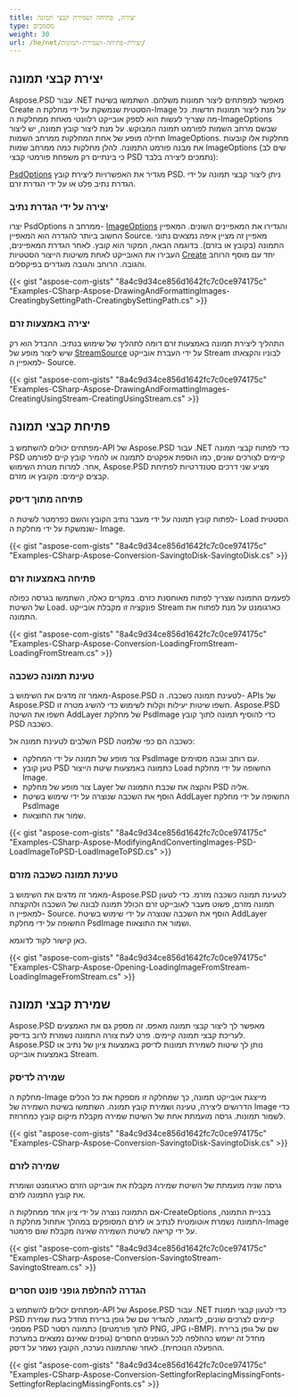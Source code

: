 ```yaml
---
title: יצירת, פתיחה ושמירת קבצי תמונה
type: מסמכים
weight: 30
url: /he/net/יצירת-פתיחה-ושמירת-תמונות/
---
```


## **יצירת קבצי תמונה**
Aspose.PSD עבור .NET מאפשר למפתחים ליצור תמונות משלהם. השתמשו בשיטת Create הסטטית שנמשקת על ידי מחלקת ה-Image על מנת ליצור תמונות חדשות. כל מה שצריך לעשות הוא לספק אובייקט רלוונטי מאחת ממחלקות ה-ImageOptions שבשם מרחב השמות לפורמט תמונה המבוקש. על מנת ליצור קובץ תמונה, יש ליצור תחילה מופע של אחת המחלקות ממרחב השמות ImageOptions. מחלקות אלו קובעות את מבנה פורמט התמונה. להלן מחלקות כמה ממרחב שמות ImageOptions (שים לב כי בינתיים רק משפחת פורמטי קבצי PSD נתמכים ליצירה בלבד):

[PsdOptions](https://reference.aspose.com/psd/net/aspose.psd.imageoptions/psdoptions) מגדיר את האפשרויות ליצירת קובץ PSD. ניתן ליצור קבצי תמונה על ידי הגדרת נתיב פלט או על ידי הגדרת זרם.
### **יצירה על ידי הגדרת נתיב**
יצרו PsdOptions ממרחב ה- [ImageOptions](https://reference.aspose.com/psd/net/aspose.psd.imageoptions) והגדירו את המאפיינים השונים. המאפיין החשוב ביותר להגדרה הוא המאפיין Source. מאפיין זה מציין איפה נמצאים נתוני התמונה (בקובץ או בזרם). בדוגמה הבאה, המקור הוא קובץ. לאחר הגדרת המאפיינים, העבירו את האובייקט לאחת משיטות הייצור הסטטיות [Create](https://reference.aspose.com/psd/net/aspose.psd/image/methods/create) יחד עם מוסף הרוחב והגובה. הרוחב והגובה מוגדרים בפיקסלים.


{{< gist "aspose-com-gists" "8a4c9d34ce856d1642fc7c0ce974175c" "Examples-CSharp-Aspose-DrawingAndFormattingImages-CreatingbySettingPath-CreatingbySettingPath.cs" >}}
### **יצירה באמצעות זרם**
התהליך ליצירת תמונה באמצעות זרם דומה לתהליך של שימוש בנתיב. ההבדל הוא רק שיש ליצור מופע של [StreamSource](https://reference.aspose.com/psd/net/aspose.psd.sources/streamsource) על ידי העברת אובייקט Stream לבוניו והקצאתו למאפיין ה- Source.


{{< gist "aspose-com-gists" "8a4c9d34ce856d1642fc7c0ce974175c" "Examples-CSharp-Aspose-DrawingAndFormattingImages-CreatingUsingStream-CreatingUsingStream.cs" >}}
## **פתיחת קבצי תמונה**
מפתחים יכולים להשתמש ב-API של Aspose.PSD עבור .NET כדי לפתוח קבצי תמונה PSD קיימים לצורכים שונים, כמו הוספת אפקטים לתמונה או להמיר קובץ קיים לפורמט אחר. למרות מטרת השימוש, Aspose.PSD מציע שני דרכים סטנדרטיות לפתיחת קבצים קיימים: מקובץ או מזרם.
### **פתיחה מתוך דיסק**
לפתוח קובץ תמונה על ידי מעבר נתיב הקובץ והשם כפרמטר לשיטת ה- Load הסטטית שנמשקת על ידי מחלקת ה- Image.


{{< gist "aspose-com-gists" "8a4c9d34ce856d1642fc7c0ce974175c" "Examples-CSharp-Aspose-Conversion-SavingtoDisk-SavingtoDisk.cs" >}}
### **פתיחה באמצעות זרם**
לפעמים התמונה שצריך לפתוח מאוחסנת כזרם. במקרים כאלה, השתמשו בגרסה כפולה של השיטת Load. פונקציה זו מקבלת אובייקט Stream כארגומנט על מנת לפתוח את התמונה.


{{< gist "aspose-com-gists" "8a4c9d34ce856d1642fc7c0ce974175c" "Examples-CSharp-Aspose-Conversion-LoadingFromStream-LoadingFromStream.cs" >}}
### **טעינת תמונה כשכבה**
מאמר זה מדגים את השימוש ב-Aspose.PSD לטעינת תמונה כשכבה. ה- APIs של Aspose.PSD חשפו שיטות יעילות וקלות לשימוש כדי להשיג מטרה זו. Aspose.PSD חשפו את השיטה AddLayer של מחלקת PsdImage כדי להוסיף תמונה לתוך קובץ PSD כשכבה.

השלבים לטעינת תמונה אל PSD כשכבה הם כפי שלמטה:

- צור מופע של תמונה על ידי המחלקה PsdImage עם רוחב וגובה מסוימים.
- טען קובץ PSD כתמונה באמצעות שיטת הייצור Load החשופה על ידי מחלקת Image.
- צור מופע של מחלקת Layer והקצה את שכבת התמונה של PSD אליה.
- הוסף את השכבה שנוצרה על ידי שימוש בשיטת AddLayer החשופה על ידי מחלקת PsdImage
- שמור את התוצאות.


{{< gist "aspose-com-gists" "8a4c9d34ce856d1642fc7c0ce974175c" "Examples-CSharp-Aspose-ModifyingAndConvertingImages-PSD-LoadImageToPSD-LoadImageToPSD.cs" >}}
### **טעינת תמונה כשכבה מזרם**
מאמר זה מדגים את השימוש ב-Aspose.PSD לטעינת תמונה כשכבה מזרמ. כדי לטעון תמונה מזרם, פשוט מעבר לאובייקט זרם הכולל תמונה לבונה של השכבה ולהקצתה למאפיין ה- Source. הוסף את השכבה שנוצרה על ידי שימוש בשיטת AddLayer החשופה על ידי מחלקת PsdImage ושמור את התוצאות.


כאן קישור לקוד לדוגמא.

{{< gist "aspose-com-gists" "8a4c9d34ce856d1642fc7c0ce974175c" "Examples-CSharp-Aspose-Opening-LoadingImageFromStream-LoadingImageFromStream.cs" >}}
## **שמירת קבצי תמונה**
‏Aspose.PSD מאפשר לך ליצור קבצי תמונה מאפס. זה מספק גם את האמצעים לעריכת קבצי תמונה קיימים. פרט לעת צורה התמונה נשמרת לרוב בדיסק. Aspose.PSD נותן לך שיטות לשמירת תמונות לדיסק באמצעות ציון של נתיב או באמצעות אובייקט Stream.
### **שמירה לדיסק**
מחלקת ה-Image מייצגת אובייקט תמונה, כך שמחלקה זו מספקת את כל הכלים הדרושים ליצירה, טעינה ושמירת קובץ תמונה. השתמשו בשיטת השמירה של Image כדי לשמור תמונות. גרסה מועמתת אחת של השיטת שמירה מקבלת מיקום קובץ כמחרוזת.


{{< gist "aspose-com-gists" "8a4c9d34ce856d1642fc7c0ce974175c" "Examples-CSharp-Aspose-Conversion-SavingtoDisk-SavingtoDisk.cs" >}}
### **שמירה לזרם**
‏גרסה שניה מועמתת של השיטת שמירה מקבלת את אובייקט הזרם כארגומנט ושומרת את קובץ התמונה לזרם.

אם התמונה נוצרה על ידי ציון אחד ממחלקות ה-CreateOptions בבניית התמונה, התמונה נשמרת אוטומטית לנתיב או לזרם המסופקים במהלך אתחול מחלקת ה-Image על ידי קריאה לשיטת השמירה שאינה מקבלת שום פרמטר.


{{< gist "aspose-com-gists" "8a4c9d34ce856d1642fc7c0ce974175c" "Examples-CSharp-Aspose-Conversion-SavingtoStream-SavingtoStream.cs" >}}
### **הגדרה להחלפת גופני פונט חסרים**
מפתחים יכולים להשתמש ב-API של Aspose.PSD עבור .NET כדי לטעון קבצי תמונת PSD קיימים לצרכים שונים, לדוגמה, להגדיר שם של גופן ברירת מחדל בעת שמירת מסמכי PSD כתמונה רסטר (לתוך פורמטים PNG, JPG ו-BMP). שם של גופן ברירת מחדל זה ישמש כהחלפה לכל הגופנים החסרים (גופנים שאינם נמצאים במערכת ההפעלה הנוכחית). לאחר שהתמונה נערכה, הקובץ נשמר על דיסק.


{{< gist "aspose-com-gists" "8a4c9d34ce856d1642fc7c0ce974175c" "Examples-CSharp-Aspose-Conversion-SettingforReplacingMissingFonts-SettingforReplacingMissingFonts.cs" >}}
